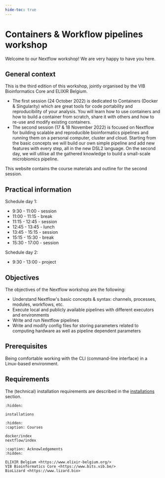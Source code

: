 ```yaml
---
hide-toc: true
---
```


# Containers & Workflow pipelines workshop

Welcome to our Nextflow workshop! We are very happy to have you here. 


## General context
This is the third edition of this workshop, jointly organised by the VIB Bioinformatics Core and ELIXIR Belgium. 
- The first session (24 October 2022) is dedicated to Containers (Docker & Singularity) which are great tools for code portability and reproducibility of your analysis. You will learn how to use containers and how to build a container from scratch, share it with others and how to re-use and modify existing containers. 
- The second session (17 & 18 November 2022) is focused on Nextflow for building scalable and reproducible bioinformatics pipelines and running them on a personal computer, cluster and cloud. Starting from the basic concepts we will build our own simple pipeline and add new features with every step, all in the new DSL2 language. On the second day, we will utilise all the gathered knowledge to build a small-scale microbiomics pipeline. 

This website contains the course materials and outline for the second session. 

## Practical information
Schedule day 1:

- 9:30 - 11:00 - session
- 11:00 - 11:15 - break
- 11:15 - 12:45 - session
- 12:45 - 13:45 - lunch
- 13:45 - 15:15 - session
- 15:15 - 15:30 - break
- 15:30 - 17:00 - session

Schedule day 2:

- 9:30 - 13:00 - project

## Objectives
The objectives of the Nextflow workshop are the following:
- Understand Nextflow's basic concepts & syntax: channels, processes, modules, workflows, etc. 
- Execute local and publicly available pipelines with different executors and environments 
- Write and run Nextflow pipelines  
- Write and modify config files for storing parameters related to computing hardware as well as pipeline dependent parameters

## Prerequisites 
Being comfortable working with the CLI (command-line interface) in a Linux-based environment.

## Requirements
The (technical) installation requirements are described in the [installations](https://nextflow-workshop.readthedocs.io/en/latest/installations.html) section. 

```{toctree}
:hidden:

installations

```


```{toctree}
:hidden:
:caption: Courses

docker/index
nextflow/index
```



```{toctree}
:caption: Acknowledgements
:hidden:

ELIXIR Belgium <https://www.elixir-belgium.org/>
VIB Bioinformatics Core <https://www.bits.vib.be/>
BioLizard <https://www.lizard.bio>
```

